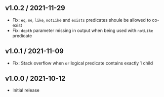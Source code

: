 ## v1.0.2 / 2021-11-29

- Fix: `eq`, `ne`, `like`, `notLike` and `exists` predicates shoule be allowed to co-exist
- Fix: `depth` parameter missing in output when being used with `notLike` predicate

## v1.0.1 / 2021-11-09

- Fix: Stack overflow when `or` logical predicate contains exactly 1 child

## v1.0.0 / 2021-10-12

- Initial release
